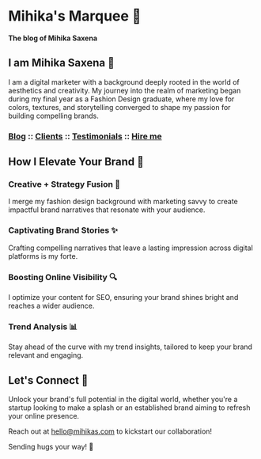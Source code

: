 # Mihika's Marquee 💃

**The blog of Mihika Saxena**

## I am Mihika Saxena 👋

I am a digital marketer with a background deeply rooted in the world of aesthetics and creativity. My journey into the realm of marketing began during my final year as a Fashion Design graduate, where my love for colors, textures, and storytelling converged to shape my passion for building compelling brands.

### **[Blog](posts) :: [Clients](pages/clients) :: [Testimonials](pages/testimonials) :: [Hire me](pages/services)** 

## How I Elevate Your Brand 🚀

### Creative + Strategy Fusion 🎨
I merge my fashion design background with marketing savvy to create impactful brand narratives that resonate with your audience.

### Captivating Brand Stories ✨
Crafting compelling narratives that leave a lasting impression across digital platforms is my forte.

### Boosting Online Visibility 🔍
I optimize your content for SEO, ensuring your brand shines bright and reaches a wider audience.

### Trend Analysis 📊
Stay ahead of the curve with my trend insights, tailored to keep your brand relevant and engaging.

## Let's Connect 🤝

Unlock your brand's full potential in the digital world, whether you're a startup looking to make a splash or an established brand aiming to refresh your online presence.

Reach out at [hello@mihikas.com](mailto:hello@mihikas.com) to kickstart our collaboration!

Sending hugs your way! 🤗

<script src="./neko.js"></script>
